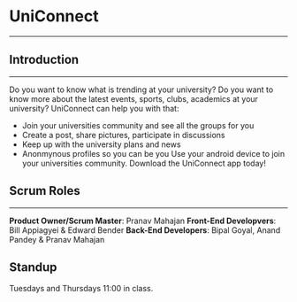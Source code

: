 # UniConnect
------
## Introduction
------
Do you want to know what is trending at your university? Do you want to know more about the latest events, sports, clubs, academics at your university? UniConnect can help you with that: 
+ Join your universities community and see all the groups for you
+ Create a post, share pictures, participate in discussions
+ Keep up with the university plans and news
+ Anonmynous profiles so you can be you
Use your android device to join your universities community. Download the UniConnect app today!

## Scrum Roles
------
**Product Owner/Scrum Master**: Pranav Mahajan
**Front-End Developvers**: Bill Appiagyei & Edward Bender
**Back-End Developers**: Bipal Goyal, Anand Pandey & Pranav Mahajan

Standup
------
Tuesdays and Thursdays 11:00 in class.
